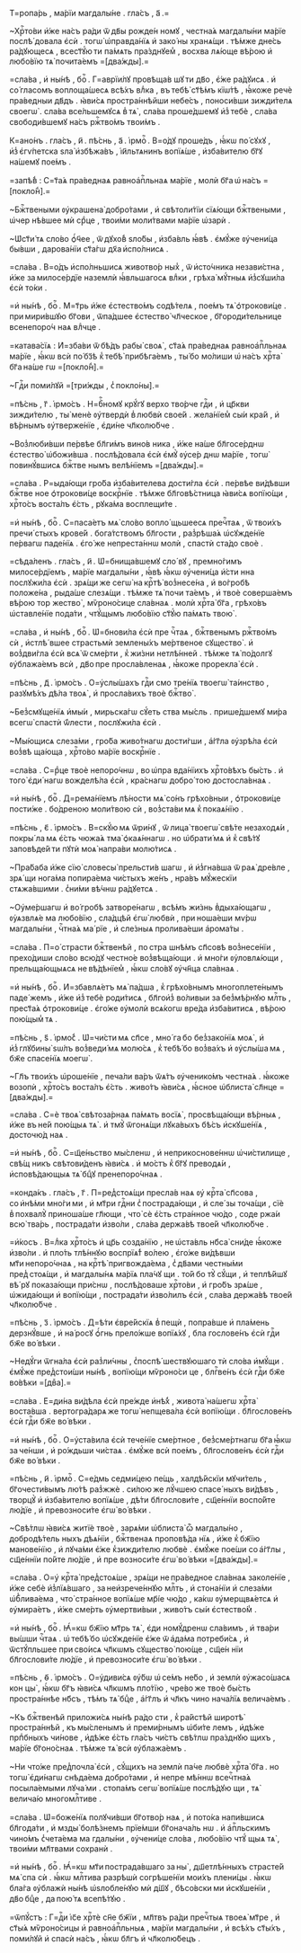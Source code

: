 Т=ропа́рь , ма́рїи магдалы́не . гла́съ , а҃ .=

~Хрⷭ҇то́ви и҆́же на́съ ра́ди ѿ дв҃ы рожде́н номꙋ , честна́ѧ магдалы́ни ма́рїе послѣ́ довала є҆сѝ . тогѡ̀ ѡ҆правда́нїѧ и҆ зако́ ны хранѧ́щи . тѣ́мже дне́сь ра́дꙋющесѧ , всест҃ꙋ́ю ти па́мѧть пра́зднꙋем̾ , восхва лѧ́юще вѣ́рою и҆ любо́вїю тѧ̀ почита́емъ =[два́жды].=

=сла́ва , и҆ ны́нѣ , боⷢ҇ . Г=аврїи́лꙋ провѣща́в шꙋ ти дв҃о , є҆́же ра́дꙋисѧ . и҆ со́ гласомъ воплоща́шесѧ всѣ́хъ влⷣка , въ тебѣ̀ ст҃ѣ́мъ кїѡ́тѣ , ꙗ҆́коже речѐ пра́ведныи дв҃дъ . ꙗ҆ви́сѧ простра́ннѣйши небе́съ , поноси́вши зижди́телѧ своегѡ̀ . сла́ва все́льшемꙋсѧ в̾ тѧ̀ , сла́ва проше́дшемꙋ и҆з̾ тебѐ , сла́ва свободи́вшемꙋ на́съ ржⷭ҇тво́мъ твои́мъ .

К=ано́нъ . гла́съ , и҃ . пѣ́снь , а҃ . і҆рмоⷭ҇ . В=о́дꙋ проше́дъ , ꙗ҆́кѡ по́ сꙋхꙋ , и҆з̾ є҆гѵ́петска ѕла̀ и҆збѣжа́въ , і҆и҃льтѧнинъ вопїѧ́ше , и҆зба́вителю бг҃ꙋ на́шемꙋ пое́мъ .

=запѣ́в̾ : С=т҃а́ѧ пра́веднаѧ равноа҆пⷭ҇льнаѧ ма́рїе , молѝ бг҃а ѡ҆ на́съ =[покло́н̾].=

~Бжⷭ҇твеными ᲂу҆крашена̀ добро́тами , и҆ свѣтоли́тїи сїѧ́ющи бжⷭ҇твеными , ѡ҆чер нѣ́вшее мѝ срⷣце , твои́ми моли́твами ма́рїе ѡ҆зарѝ .

~Ѡ҆ст҃и́ тѧ сло́во ѻ҆́ч҃ее , ѿ дꙋхо́в̾ ѕло́бы , и҆зба́вль ꙗ҆́вѣ . є҆мꙋ́же ᲂу҆чени́ца бы́вши , дарова́нїи ст҃а́гѡ дх҃а и҆спо́лнисѧ .

=сла́ва . В=о́дъ и҆спо́лньшисѧ животво́р ных̾ , ѿ и҆сто́чника незави́стна , и҆́же за милосе́рдїе наземлѝ ꙗ҆́вльшагосѧ влⷣки , грѣха̀ мꙋ́тныѧ и҆з̾сꙋши́ла є҆сѝ то́ки .

=и҆ ны́нѣ , боⷢ҇ . М=т҃рь и҆́же є҆стество́мъ содѣ́телѧ , пое́мъ тѧ̀ ѻ҆трокови́це . при мири́вшꙋю бг҃ови , ѿпа́дшее є҆стество̀ чл҃ческое , бг҃ороди́тельнице всенепоро́ч наѧ влⷣчце .

=катава́сїѧ : И҆=зба́ви ѿ бѣ́дъ рабы̀ своѧ̀ , ст҃а́ѧ пра́веднаѧ равноа҆пⷭ҇льнаѧ ма́рїе , ꙗ҆́кѡ всѝ по́ бз҃ѣ к̾ тебѣ̀ прибѣга́емъ , ты́ бо мо́лиши ѡ҆ на́съ хрⷭ҇та̀ бг҃а на́ше гѡ =[покло́н̾].=

~Гдⷭ҇и поми́лꙋй =[три́жды , с̾ покло́ны].=

=пѣ́снь , г҃ . і҆рмо́съ . Н=бⷭ҇номꙋ крꙋ́гꙋ верхо тво́рче гдⷭ҇и , и҆ цр҃кви зижди́телю , ты̀ менѐ ᲂу҆твердѝ в̾ любвѝ свое́й . жела́нїем̾ сы́и кра́й , и҆ вѣ́рнымъ ᲂу҆тверже́нїе , є҆ди́не чл҃колю́бче .

~Воз̾люби́вши пе́рвѣе бл҃ги́мъ вино́в ника , и҆́же на́ше бл҃госе́рднѡ є҆стество̀ ѡ҆божи́вша . послѣ́довала є҆сѝ є҆мꙋ̀ ᲂу҆се́р днѡ ма́рїе , тогѡ̀ повинꙋ́вшисѧ бжⷭ҇тве нымъ велѣ́нїемъ =[два́жды].=

=сла́ва . Р=ыда́ющи гро́ба и҆зба́вителева дости́гла є҆сѝ . пе́рвѣе ви́дѣвши бжⷭ҇тве ное ѻ҆трокови́це воскрⷭ҇нїе . тѣ́мже бл҃говѣ́стница ꙗ҆ви́сѧ вопїю́щи , хрⷭ҇то́съ воста́лъ є҆́сть , рꙋка́ма восплещи́те .

=и҆ ны́нѣ , боⷢ҇ . С=паса́етъ мѧ̀ сло́во вопло́ щьшеесѧ пречⷭ҇таѧ , ѿ твои́хъ пречи́ стыхъ крове́й . бога́тствомъ бл҃гости , раз̾рѣша́ѧ ѡ҆сꙋжде́нїе пе́рвагѡ паде́нїѧ . є҆го́ же непреста́ннѡ молѝ , спастѝ ста́до своѐ .

=сѣда́ленъ . гла́съ , и҃ . Ѡ҆=бнища́вшемꙋ сло́ вꙋ , премно́гимъ милосе́рдїемъ , ма́рїе магдалы́ни , ꙗ҆́вѣ ꙗ҆́кѡ ᲂу҆чени́ца и҆́сти нна послꙋжи́ла є҆сѝ . зрѧ́щи же сегѡ̀ на крⷭ҇тѣ̀ воз̾несе́на , и҆ во́гробѣ положе́на , рыда́ше слезѧ́щи . тѣ́мже тѧ̀ почи та́емъ , и҆ твоѐ соверша́емъ вѣ́рою тор жество̀ , мѷроно́сице сла́внаѧ . молѝ хрⷭ҇та̀ бг҃а , грѣхо́въ ѡ҆ставле́нїе пода́ти , чтꙋ́щымъ любо́вїю ст҃ꙋ́ю па́мѧть твою̀ .

=сла́ва , и҆ ны́нѣ , боⷢ҇ . Ѡ҆=бнови́ла є҆сѝ пре чⷭ҇таѧ , бжⷭ҇твенымъ ржⷭ҇тво́мъ сѝ , и҆стлѣ́ вшее страстьмѝ землены́хъ ме́ртвеное сꙋщество̀ . и҆ воз̾дви́гла є҆сѝ всѧ̀ ѿ сме́рти , к̾ жи́зни нетлѣ́нней . тѣ́мже тѧ̀ по́долгꙋ ᲂу҆блажа́емъ всѝ , дв҃о пре просла́вленаѧ , ꙗ҆́коже прорекла̀ є҆сѝ .

=пѣ́снь , д҃ . і҆рмо́съ . О=у҆слы́шахъ гдⷭ҇и смо тре́нїѧ твоегѡ̀ та́инство , разꙋмѣ́хъ дѣ́ла твоѧ̀ , и҆ просла́вихъ твоѐ бжⷭ҇тво̀ .

~Без̾смꙋще́нїѧ и҆мы́и , мирьска́гѡ сꙋ́еть ства мы́сль . прише́дшемꙋ ми́ра всегѡ̀ спастѝ ѿ́лести , послꙋжи́ла є҆сѝ .

~Мы́ющисѧ слеза́ми , гро́ба живо́тнагѡ дости́гши , а҆́гг҃ла ᲂу҆зрѣ́ла є҆сѝ воз̾вѣ ща́юща , хрⷭ҇то́во ма́рїе воскрⷭ҇нїе .

=сла́ва . С=рⷣце твоѐ непоро́чнѡ , во ѡ҆пра вда́нїихъ хрⷭ҇то́вѣхъ бы́сть . и҆ того̀ є҆ди́ нагѡ вожделѣ́ла є҆сѝ , кра́снагѡ добро́ тою достосла́внаѧ .

=и҆ ны́нѣ , боⷢ҇ . Д=рема́нїемъ лѣ́ности мѧ̀ со́нъ грѣхо́вныи , ѻ҆трокови́це пости́же . бо́дреною моли́твою сѝ , воз̾ста́ви мѧ к̾ покаѧ́нїю .

=пѣ́снь , є҃ . і҆рмо́съ . В=скꙋ́ю мѧ ѿри́нꙋ , ѿ лица̀ твоегѡ̀ свѣ́те незаходѧ́и , покры́ ла мѧ є҆́сть чюжа́ѧ тма̀ ѻ҆каѧ́ннагѡ . но ѡ҆брати́ мѧ и҆ к̾ свѣ́тꙋ заповѣде́й ти пꙋтѝ моѧ̀ напра́ви молю́тисѧ .

~Пра́баба и҆́же сїю̀ словесы̀ прельсти́в шагѡ , и҆ и҆з̾гна́вша ѿ раѧ̀ дре́вле , зрѧ́ щи нога́ма попира́ема чи́стыхъ же́нъ , нра́въ мꙋ́жескїи стѧжа́вшими . с̾ни́ми вѣ́чнѡ ра́дꙋетсѧ .

~Оу҆ме́ршагѡ и҆ во́ гробѣ затворе́нагѡ , всѣ́мъ жи́знь в̾дыха́ющагѡ , ᲂу҆ѧзвлѧ́е ма любо́вїю , сла́дцѣй є҆гѡ̀ любвѝ , при ноша́еши мѵ́рѡ магдалы́ни , чⷭ҇тна́ѧ ма́ рїе , и҆ сле́зныѧ пролива́еши а҆рома́ты .

=сла́ва . П=о́ страсти бжⷭ҇твенѣй , по стра шнѣ́мъ сп҃совѣ воз̾несе́нїи , прехо́диши сло́во всю́дꙋ честно́е воз̾вѣща́ющи . и҆ мно́ги ᲂу҆ловлѧ́ющи , прельща́ющыѧсѧ не вѣ́дѣнїем̾ , ꙗ҆́кѡ сло́вꙋ ᲂу҆чн҃ца сла́внаѧ .

=и҆ ны́нѣ , боⷢ҇ . И҆=збавлѧ́етъ мѧ̀ па́дша , к̾ грѣхо́внымъ многоплете́нымъ паде́ жемъ , и҆́же и҆з̾ тебѐ роди́тисѧ , бл҃гои҆з̾ во́ливыи за без̾мѣ́рнꙋю млⷭ҇ть , прест҃а́ѧ ѻ҆трокови́це . є҆го́же ᲂу҆молѝ всѧ́когѡ вре́да и҆зба́витисѧ , вѣ́рою пою́щым̾ тѧ .

=пѣ́снь , ѕ҃ . і҆рмо́с̾ . Ѡ҆=чи́сти мѧ сп҃се , мно́ га бо без̾зако́нїѧ моѧ̀ , и҆ и҆з̾ глꙋбины̀ ѕѡ́лъ воз̾веди́ мѧ молю́сѧ , к̾ тебѣ́ бо воз̾ва́хъ и҆ ᲂу҆слы́ша мѧ , бж҃е спасе́нїѧ моегѡ̀ .

~Гл҃ъ твои́хъ ѡ҆роше́нїе , печа́ли ва́ръ ѿѧ́тъ ᲂу҆ченико́мъ честна́ѧ . ꙗ҆́коже возопѝ , хрⷭ҇то́съ воста́лъ є҆́сть . живо́тъ ꙗ҆ви́сѧ , ꙗ҆́сное ѡ҆блиста̀ сл҃нце =[два́жды].=

=сла́ва . С=ѐ твоѧ̀ свѣтоза́рнаѧ па́мѧть восїѧ̀ , просвѣща́ющи вѣ́рныѧ , и҆́же въ не́й пою́щыѧ тѧ̀ . и҆ тмꙋ̀ ѿгонѧ́щи лꙋка́выхъ бѣ́съ и҆скꙋше́нїѧ , досточю́д наѧ .

=и҆ ны́нѣ , боⷢ҇ . С=щ҃е́ньство мы́сленѡ , и҆ неприкоснове́ннѡ ѡ҆чи́стилище , свѣ́щ никъ свѣтови́денъ ꙗ҆ви́сѧ . и҆ мо́стъ к̾ бг҃ꙋ преводѧ́и , и҆сповѣ́дающыѧ тѧ̀ бцⷣꙋ пренепоро́чнаѧ .

=конда́къ . гла́съ , г҃ . П=ред̾стоѧ́щи пресла́в наѧ ᲂу҆ крⷭ҇та̀ сп҃сова , со и҆нѣ́ми мно́ги ми , и҆ мт҃ри гдⷭ҇ни с̾ пострада́ющи , и҆ сле́ зы точа́щи , сїѐ в̾ похвалꙋ̀ приноша́ше гл҃ющи , что̀ сѐ є҆́сть стра́нное чю́до , соде ржа́и всю̀ тва́рь , пострада́ти и҆зво́ли , сла́ва держа́вѣ твое́й чл҃колю́бче .

=и҆́косъ . В=лⷣка хрⷭ҇то́съ и҆ цр҃ь созда́нїю , не ѡ҆ста́вль нб҃са̀ сни́де ꙗ҆́коже и҆зво́ли . и҆ пло́ть тлѣ́ннꙋю воспрїѧ́т̾ во́лею , є҆го́же ви́дѣвши мт҃и непоро́чнаѧ , на крⷭ҇тѣ̀ пригвожда́ема , с̾ дв҃ами честны́ми пред̾ стоѧ́щи , и҆ магдалы́нѧ ма́рїѧ пла́чꙋ щи . то́й бо тꙋ̀ сꙋ́щи , и҆ теплѣ́йшꙋ вѣ́ рꙋ показа́ющи при́снѡ , послѣ́доваше хрⷭ҇то́ви , и҆ гро́бъ зрѧ́ше , ѡ҆жида́ющи и҆ вопїю́щи , пострада́ти и҆зво́лилъ є҆сѝ , сла́ва держа́вѣ твое́й чл҃колю́бче .

=пѣ́снь , з҃ . і҆рмо́съ . Д=ѣ́ти є҆вре́йскїѧ в̾ пещѝ , попра́вше и҆ пла́мень дерзнꙋ́вше , и҆ на́ росꙋ ѻ҆́гнь прело́жше вопїѧ́хꙋ , бла гослове́нъ є҆сѝ гдⷭ҇и бж҃е во́ вѣки .

~Недꙋ́ги ѿгна́ла є҆сѝ раз̾ли́чны , с̾поспѣ́ шествꙋюшаго тѝ сло́ва и҆мꙋ́щи . є҆мꙋ́же пред̾стои́ши ны́нѣ , вопїю́щи мѷроно́си це , блгⷭ҇ве́нъ є҆сѝ гдⷭ҇и бж҃е во́вѣки =[двⷤа].=

=сла́ва . Е҆=ди́на ви́дѣла є҆сѝ пре́жде и҆нѣ́х̾ , живота̀ на́шегѡ хрⷭ҇та̀ воста́вша . вертогра́дарѧ же тогѡ̀ непщева́ла є҆сѝ вопїю́щи . бл҃гослове́нъ є҆сѝ гдⷭ҇и бж҃е во́ вѣки .

=и҆ ны́нѣ , боⷢ҇ . О=у҆ста́вила є҆сѝ тече́нїе сме́ртное , без̾сме́ртнагѡ бг҃а ꙗ҆́кѡ за че́нши , и҆ ро́ждьши чи́стаѧ . є҆мꙋ́же всѝ пое́мъ , бл҃гослове́нъ є҆сѝ гдⷭ҇и бж҃е во́ вѣки .

=пѣ́снь , и҃ . і҆рмоⷭ҇ . С=е́дмь седми́цею пе́щь , халдѣ́йскїи мꙋчи́тель , бг҃очести́вымъ лю́тѣ раз̾жжѐ . си́лою же лꙋ́чшею спасе́ ныхъ ви́дѣвъ , творцꙋ̀ и҆ и҆зба́вителю вопїѧ́ше , дѣ́ти бл҃гослови́те , сщ҃е́ннїи воспо́йте лю́дїе , и҆ превозноси́те є҆гѡ̀ во́ вѣки .

~Свѣ́тлѡ ꙗ҆ви́сѧ житїѐ твоѐ , зарѧ́ми ѡ҆блиста̀ ѽ магдалы́но , добродѣ́тель ныхъ дѣѧ́нїи , бжⷭ҇твенаѧ проповѣ́да нїѧ , и҆́же к̾ бж҃їю манове́нїю , и҆ лꙋча́ми є҆́же к̾зижди́телю любвѐ . є҆мꙋ́же пое́ши со а҆́гг҃лы , сщ҃е́ннїи по́йте лю́дїе , и҆ пре возноси́те є҆гѡ̀ во́ вѣки =[два́жды].=

=сла́ва . О=у҆ крⷭ҇та̀ пред̾стоѧ́ше , зрѧ́щи не пра́ведное сла́внаѧ заколе́нїе , и҆́же себѐ и҆з̾лїѧ́вшаго , за неи҆зрече́ннꙋю млⷭ҇ть , и҆ стона́нїи и҆ слеза́ми ѡ҆б̾лива́ема , что̀ стра́нное вопїѧ́ше мр҃і́е чю́до , ка́кѡ ᲂу҆мерщвѧ́етсѧ и҆ ᲂу҆мира́етъ , и҆́же сме́рть ᲂу҆мертви́выи , живо́тъ сы́и є҆стество́м̾ .

=и҆ ны́нѣ , боⷢ҇ . Ꙗ҆́=кѡ бж҃їю мт҃рь тѧ̀ , є҆ди номꙋ́дренѡ сла́вимъ , и҆ тва́ри вы́шши чⷭ҇таѧ . ѡ҆ тебѣ́ бо ѡ҆сꙋжде́нїе є҆́же ѿ а҆да́ма потреби́сѧ , и҆ ѿстꙋ́пльшее при сво́исѧ чл҃кѡмъ сꙋщество̀ пою́ще , сщ҃е́н нїи бл҃гослови́те лю́дїе , и҆ превозноси́те є҆гѡ̀ во́ вѣки .

=пѣ́снь , ѳ҃ . і҆рмо́съ . О=у҆диви́сѧ ᲂу҆́бѡ ѡ҆ се́мъ не́бо , и҆ землѝ ᲂу҆жасо́шасѧ кон цы̀ , ꙗ҆́кѡ бг҃ъ ꙗ҆ви́сѧ чл҃кѡмъ пло́тїю , чре́во же твоѐ бы́сть простра́ннѣе нб҃съ , тѣ́мъ тѧ̀ бцⷣе , а҆́гг҃лъ и҆ чл҃къ чино нача́лїѧ велича́емъ .

~Къ бжⷭ҇твенѣй приложи́сѧ ны́нѣ ра́до сти , к̾ ра́йстѣй широтѣ̀ простра́ннѣй , къ мы́сленымъ и҆ преми́рнымъ ѡ҆би́те лемъ , и҆дѣ́же прпⷣбныхъ чи́нове , и҆дѣ́же є҆́сть гла́съ чи́стъ свѣ́тлѡ пра́зднꙋю щихъ , ма́рїе бг҃оно́снаѧ . тѣ́мже тѧ̀ всѝ ᲂу҆блажа́емъ .

~Ни что́же пред̾почла̀ є҆сѝ , сꙋ́щихъ на землѝ па́че любвѐ хрⷭ҇та̀ бг҃а . но тогѡ̀ є҆ди́нагѡ снѣда́ема добро́тами , и҆ непре мѣ́ннѡ всечⷭ҇тна́ѧ посыла́емыми лꙋча́ ми . стопа́мъ сегѡ̀ вопїѧ́ше послѣ́дꙋю щи , тѧ̀ велича́ю многомлⷭ҇тиве .

=сла́ва . Ѡ҆=боже́нїѧ полꙋчи́вши бг҃отво́р наѧ , и҆ пото́ка напи́вшисѧ бл҃года́ти , и҆ мзды̀ болѣ́знемъ прїе́мши бг҃онача́ль нѡ . и҆ а҆пⷭ҇льскимъ чино́мъ с̾чета́ема ма гдалы́ни , ᲂу҆чени́це сло́ва , любо́вїю чтꙋ́ щыѧ тѧ̀ , твои́ми мл҃твами сохранѝ .

=и҆ ны́нѣ , боⷢ҇ . Ꙗ҆́=кѡ мт҃и пострада́вшаго за ны̀ , дш҃етлѣ́нныхъ страсте́й мѧ̀ спа сѝ . ꙗ҆́кѡ млⷭ҇тива разрѣшѝ согрѣше́нїи мои́хъ плени́цы . ꙗ҆́кѡ бла́га ᲂу҆блажѝ ны́нѣ ѡ҆ѕлобле́нꙋю мѝ д́ш҃ꙋ , бѣсо́вски ми и҆скꙋше́нїи , дв҃о бцⷣе , да пою́ тѧ всепѣ́тꙋю .

=ѿпꙋ́стъ : Г=дⷭ҇и і҆с҃е хрⷭ҇тѐ сн҃е бж҃їи , мл҃твъ ра́ди пречⷭ҇тыѧ твоеѧ̀ мт҃ре , и҆ ст҃ы́ѧ мѷроно́сицы и҆ равноа҆пⷭ҇льныѧ , ма́рїи магдалы́ни , и҆ всѣ́хъ ст҃ы́хъ , поми́лꙋй и҆ спасѝ на́съ , ꙗ҆́кѡ бл҃гъ и҆ чл҃колю́бецъ .


